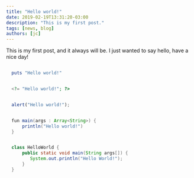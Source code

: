 ```yaml
---
title: "Hello world!"
date: 2019-02-19T13:31:20-03:00
description: "This is my first post."
tags: [news, blog]
authors: [jc]
---
```


This is my first post, and it always will be. I just wanted to say hello, have a nice day!

```ruby

  puts "Hello world!"

```

```php

  <?= "Hello world!"; ?>

```

```javascript

  alert("Hello world!");

```

```java

  fun main(args : Array<String>) {
      println("Hello world!")
  }

```

```java

  class HelloWorld {
      public static void main(String args[]) {
         System.out.println("Hello World!");
      }
  }

```
